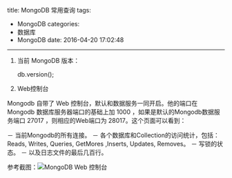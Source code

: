title: MongoDB 常用查询
tags:
  - MongoDB
categories:
  - 数据库
  - MongoDB
date: 2016-04-20 17:02:48
---


1. 当前 MongoDB 版本：

    db.version();

<!-- more -->

2. Web控制台

  Mongodb 自带了 Web 控制台，默认和数据服务一同开启。他的端口在 Mongodb 数据库服务器端口的基础上加 1000 ，如果是默认的Mongodb数据服务端口  27017 ，则相应的Web端口为 28017。这个页面可以看到：

  － 当前Mongodb的所有连接。
  － 各个数据库和Collection的访问统计，包括：Reads, Writes, Queries, GetMores ,Inserts, Updates, Removes。
  － 写锁的状态。
  － 以及日志文件的最后几百行。

  参考截图：![MongoDB Web 控制台](/uploads/20160511/mongoDB-web-console.png)

